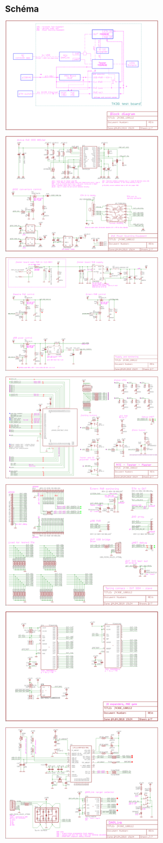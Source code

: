 # Schéma

![](../../../../.gitbook/assets/schema_tk3g_1.PNG)



![](../../../../.gitbook/assets/schema_tk3g_2.PNG)



![](../../../../.gitbook/assets/schema_tk3g_3.PNG)



![](../../../../.gitbook/assets/schema_tk3g_4.PNG)



![](../../../../.gitbook/assets/schema_tk3g_5.PNG)



![](../../../../.gitbook/assets/schema_tk3g_6.PNG)



![](../../../../.gitbook/assets/schema_tk3g_7.PNG)

